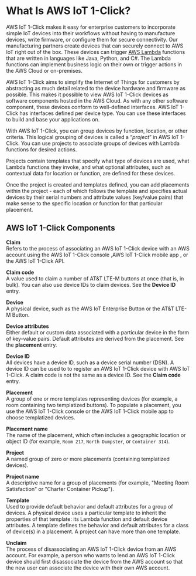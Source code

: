 # What Is AWS IoT 1\-Click?<a name="what-is-1click"></a>

AWS IoT 1\-Click makes it easy for enterprise customers to incorporate simple IoT devices into their workflows without having to manufacture devices, write firmware, or configure them for secure connectivity\. Our manufacturing partners create devices that can securely connect to AWS IoT right out of the box\. These devices can trigger [AWS Lambda](https://aws.amazon.com/lambda/) functions that are written in languages like Java, Python, and C\#\. The Lambda functions can implement business logic on their own or trigger actions in the AWS Cloud or on\-premises\.

AWS IoT 1\-Click aims to simplify the Internet of Things for customers by abstracting as much detail related to the device hardware and firmware as possible\. This makes it possible to view AWS IoT 1\-Click devices as software components hosted in the AWS Cloud\. As with any other software component, these devices conform to well\-defined interfaces\. AWS IoT 1\-Click has interfaces defined per device type\. You can use these interfaces to build and base your applications on\.

With AWS IoT 1\-Click, you can group devices by function, location, or other criteria\. This logical grouping of devices is called a “*project*” in AWS IoT 1\-Click\. You can use projects to associate groups of devices with Lambda functions for desired actions\.

Projects contain templates that specify what type of devices are used, what Lambda functions they invoke, and what optional attributes, such as contextual data for location or function, are defined for these devices\. 

Once the project is created and templates defined, you can add placements within the project \- each of which follows the template and specifies actual devices by their serial numbers and attribute values \(key/value pairs\) that make sense to the specific location or function for that particular placement\.

## AWS IoT 1\-Click Components<a name="1click-glossary"></a>

**Claim**  
Refers to the process of associating an AWS IoT 1\-Click device with an AWS account using the AWS IoT 1\-Click console ,AWS IoT 1\-Click mobile app , or the AWS IoT 1\-Click API\.

**Claim code**  
A value used to claim a number of AT&T LTE\-M buttons at once \(that is, in bulk\)\. You can also use device IDs to claim devices\. See the **Device ID** entry\.

**Device**  
A physical device, such as the AWS IoT Enterprise Button or the AT&T LTE\-M Button\.

**Device attributes**  
Either default or custom data associated with a particular device in the form of key\-value pairs\. Default attributes are derived from the placement\. See the **placement** entry\.

**Device ID**  
All devices have a device ID, such as a device serial number \(DSN\)\. A device ID can be used to to register an AWS IoT 1\-Click device with AWS IoT 1\-Click\. A claim code is not the same as a device ID\. See the **Claim code** entry\.

**Placement**  
A group of one or more templates representing devices \(for example, a room containing two templatized buttons\)\. To populate a placement, you use the AWS IoT 1\-Click console or the AWS IoT 1\-Click mobile app to choose templatized devices\.

**Placement name**  
The name of the placement, which often includes a geographic location or object ID \(for example, `Room 217`, `North Dumpster`, or `Container 314`\)\.

**Project**  
A named group of zero or more placements \(containing templatized devices\)\.

**Project name**  
A descriptive name for a group of placements \(for example, "Meeting Room Satisfaction" or "Charter Container Pickup"\)\.

**Template**  
Used to provide default behavior and default attributes for a group of devices\. A physical device uses a particular template to inherit the properties of that template: its Lambda function and default device attributes\. A template defines the behavior and default attributes for a class of device\(s\) in a placement\. A project can have more than one template\.

**Unclaim**  
The process of disassociating an AWS IoT 1\-Click device from an AWS account\. For example, a person who wants to lend an AWS IoT 1\-Click device should first disassociate the device from the AWS account so that the new user can associate the device with their own AWS account\.
